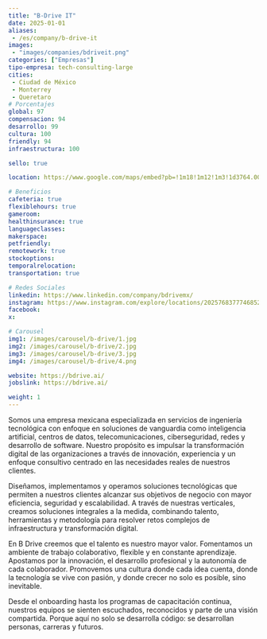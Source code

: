 ```yaml
---
title: "B-Drive IT"
date: 2025-01-01
aliases:
 - /es/company/b-drive-it
images:
 - "images/companies/bdriveit.png"
categories: ["Empresas"]
tipo-empresa: tech-consulting-large
cities: 
 - Ciudad de México
 - Monterrey 
 - Queretaro 
# Porcentajes  
global: 97
compensacion: 94
desarrollo: 99
cultura: 100
friendly: 94
infraestructura: 100 

sello: true

location: https://www.google.com/maps/embed?pb=!1m18!1m12!1m3!1d3764.008765367965!2d-99.18486932108848!3d19.36877313521968!2m3!1f0!2f0!3f0!3m2!1i1024!2i768!4f13.1!3m3!1m2!1s0x85d1ff8ed89c7d3f%3A0x48c6796102460fb4!2sB%20Drive%20IT%2C%20S.A.%20De%20C.V.!5e0!3m2!1ses!2smx!4v1751483225281!5m2!1ses!2smx

# Beneficios
cafeteria: true
flexiblehours: true
gameroom: 
healthinsurance: true
languageclasses: 
makerspace: 
petfriendly: 
remotework: true
stockoptions: 
temporalrelocation: 
transportation: true

# Redes Sociales
linkedin: https://www.linkedin.com/company/bdrivemx/
instagram: https://www.instagram.com/explore/locations/2025768377746852/b-drive/
facebook: 
x: 

# Carousel
img1: /images/carousel/b-drive/1.jpg
img2: /images/carousel/b-drive/2.jpg
img3: /images/carousel/b-drive/3.jpg
img4: /images/carousel/b-drive/4.png

website: https://bdrive.ai/
jobslink: https://bdrive.ai/

weight: 1
---
```


Somos una empresa mexicana especializada en servicios de ingeniería tecnológica con enfoque en soluciones de vanguardia como inteligencia artificial, centros de datos, telecomunicaciones, ciberseguridad, redes y desarrollo de software. Nuestro propósito es impulsar la transformación digital de las organizaciones a través de innovación, experiencia y un enfoque consultivo centrado en las necesidades reales de nuestros clientes.

Diseñamos, implementamos y operamos soluciones tecnológicas que permiten a nuestros clientes alcanzar sus objetivos de negocio con mayor eficiencia, seguridad y escalabilidad. 
A través de nuestras verticales, creamos soluciones integrales a la medida, combinando talento, herramientas y metodología para resolver retos complejos de infraestructura y transformación digital.

En B Drive creemos que el talento es nuestro mayor valor. Fomentamos un ambiente de trabajo colaborativo, flexible y en constante aprendizaje. Apostamos por la innovación, el desarrollo profesional y la autonomía de cada colaborador. Promovemos una cultura donde cada idea cuenta, donde la tecnología se vive con pasión, y donde crecer no solo es posible, sino inevitable.

Desde el onboarding hasta los programas de capacitación continua, nuestros equipos se sienten escuchados, reconocidos y parte de una visión compartida. Porque aquí no solo se desarrolla código: se desarrollan personas, carreras y futuros.